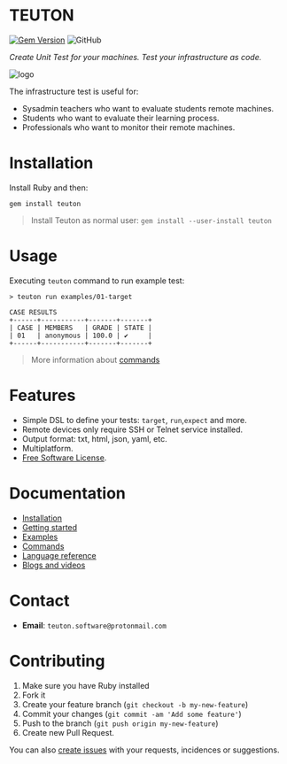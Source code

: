 
# TEUTON

[![Gem Version](https://badge.fury.io/rb/teuton.svg)](https://badge.fury.io/rb/teuton)
![GitHub](https://img.shields.io/github/license/dvarrui/teuton)

_Create Unit Test for your machines. Test your infrastructure as code._

![logo](./docs/images/logo.png)

The infrastructure test is useful for:
* Sysadmin teachers who want to evaluate students remote machines.
* Students who want to evaluate their learning process.
* Professionals who want to monitor their remote machines.

# Installation

Install Ruby and then:

```console
gem install teuton
```

> Install Teuton as normal user: `gem install --user-install teuton`

# Usage

Executing `teuton` command to run example test:

```console
> teuton run examples/01-target

CASE RESULTS
+------+-----------+-------+-------+
| CASE | MEMBERS   | GRADE | STATE |
| 01   | anonymous | 100.0 | ✔     |
+------+-----------+-------+-------+
```

> More information about [commands](docs/commands/README.md)

# Features

* Simple DSL to define your tests: `target`, `run`,`expect` and more.
* Remote devices only require SSH or Telnet service installed.
* Output format: txt, html, json, yaml, etc.
* Multiplatform.
* [Free Software License](LICENSE).

# Documentation

* [Installation](docs/install/README.md)
* [Getting started](docs/learn/README.md)
* [Examples](examples)
* [Commands](docs/commands/README.md)
* [Language reference](docs/dsl/README.md)
* [Blogs and videos](docs/videos.md)

# Contact

* **Email**: `teuton.software@protonmail.com`

# Contributing

1. Make sure you have Ruby installed
1. Fork it
1. Create your feature branch (`git checkout -b my-new-feature`)
1. Commit your changes (`git commit -am 'Add some feature'`)
1. Push to the branch (`git push origin my-new-feature`)
1. Create new Pull Request.

You can also [create issues](https://github.com/teuton-software/teuton/issues) with your requests, incidences or suggestions.
